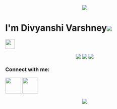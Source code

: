 
<p align="center">
  <img src="https://capsule-render.vercel.app/api?type=waving&color=gradient&text=Hello!&height=100&section=header"/>
  
<h1>I'm Divyanshi Varshney<img src="https://media.giphy.com/media/hvRJCLFzcasrR4ia7z/giphy.gif"></h1>
</p>
<p align="left"> <img height="30" src="https://komarev.com/ghpvc/?username=divyanshi-varshney2002&label=Profile%20views&color=0e75b6&style=flat"/> </p>

<p align="center">
<img align="center" src="https://github-readme-stats.vercel.app/api?username=divyanshi-varshney2002&show_icons=true&hide_border=true&&count_private=true&include_all_commits=true" />
<img align="center" src="https://github-readme-stats.vercel.app/api/top-langs?username=divyanshi-varshney2002&show_icons=true&locale=en&layout=compact"/>
<img align="center" src="https://github-readme-streak-stats.herokuapp.com/?user=divyanshi-varshney2002&locale=en&layout=compact" />
</p>

<h3 align="left">Connect with me:</h3>
<p align="left">
<a href="https://www.linkedin.com/in/divyanshi-varshney-5b449a239/">
  <img height="50" src="https://raw.githubusercontent.com/rahuldkjain/github-profile-readme-generator/master/src/images/icons/Social/linked-in-alt.svg"/>
</a>
<a href="https://www.instagram.com/_divyanshi_varshney_/">
  <img height="50" src="https://user-images.githubusercontent.com/46517096/166974368-9798f39f-1f46-499c-b14e-81f0a3f83a06.png"/>
</a>
</p>
<p align="center">
  <img src="https://capsule-render.vercel.app/api?type=waving&color=gradient&height=100&section=footer"/>
</p>
